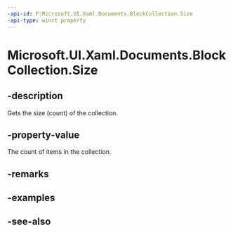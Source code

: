 ```yaml
---
-api-id: P:Microsoft.UI.Xaml.Documents.BlockCollection.Size
-api-type: winrt property
---
```


<!-- Property syntax
public uint Size { get; }
-->

# Microsoft.UI.Xaml.Documents.BlockCollection.Size

## -description
Gets the size (count) of the collection.

## -property-value
The count of items in the collection.

## -remarks

## -examples

## -see-also
